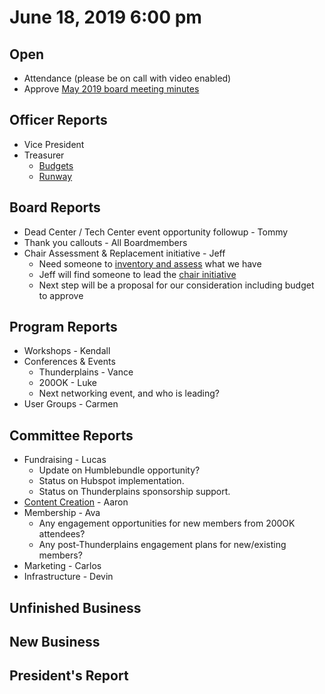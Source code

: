 # June 18, 2019 6:00 pm

## Open
* Attendance (please be on call with video enabled)
* Approve [May 2019 board meeting minutes](https://github.com/techlahoma/board_meetings/blob/master/2019/05_may_minutes.md)

## Officer Reports
* Vice President
* Treasurer
    - [Budgets](https://docs.google.com/spreadsheets/d/1tw-q8jl-9VMMZ2OmxKM6sCq0A82pPU8yLPMsnaI-DGE/edit?usp=sharing)
    - [Runway](https://docs.google.com/spreadsheets/d/1BdSo4lCJLIDFu0a3EfQ3AWu2wgmotYP-qIzIDC4PXsk/edit?usp=sharing)

## Board Reports
* Dead Center / Tech Center event opportunity followup - Tommy
* Thank you callouts - All Boardmembers
* Chair Assessment & Replacement initiative - Jeff
  * Need someone to [inventory and assess](https://github.com/techlahoma/techlahoma/issues/208) what we have 
  * Jeff will find someone to lead the [chair initiative](https://docs.google.com/document/d/1VKnymWIg9TdBpBgGDc0oP4Slb1EIjvDwFVRMR4W-jwE/edit#heading=h.1bgo4xvk9bgo)
  * Next step will be a proposal for our consideration including budget to approve

## Program Reports
* Workshops - Kendall
* Conferences & Events 
  * Thunderplains - Vance
  * 200OK - Luke
  * Next networking event, and who is leading?
* User Groups - Carmen

## Committee Reports
* Fundraising - Lucas 
  * Update on Humblebundle opportunity?
  * Status on Hubspot implementation.
  * Status on Thunderplains sponsorship support.
* [Content Creation](https://github.com/techlahoma/board_meetings/blob/master/2019/attachments/06_content_creation.md) - Aaron
* Membership - Ava
  * Any engagement opportunities for new members from 200OK attendees?
  * Any post-Thunderplains engagement plans for new/existing members?
* Marketing - Carlos
* Infrastructure -  Devin

## Unfinished Business

## New Business

## President's Report 

